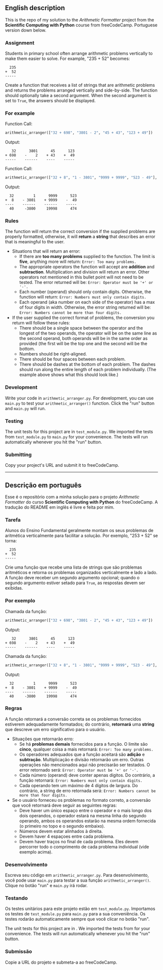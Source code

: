 ## English description

This is the repo of my solution to the *Arithmetic Formatter* project from the **Scientific Computing with Python** course from freeCodeCamp. Portuguese version down below.

### Assignment

Students in primary school often arrange arithmetic problems vertically to make them easier to solve. For example, "235 + 52" becomes:
```
  235
+  52
-----
```

Create a function that receives a list of strings that are arithmetic problems and returns the problems arranged vertically and side-by-side. The function should optionally take a second argument. When the second argument is set to `True`, the answers should be displayed.

### For example

Function Call:
```py
arithmetic_arranger(["32 + 698", "3801 - 2", "45 + 43", "123 + 49"])
```

Output:
```
   32      3801      45      123
+ 698    -    2    + 43    +  49
-----    ------    ----    -----
```

Function Call:
```py
arithmetic_arranger(["32 + 8", "1 - 3801", "9999 + 9999", "523 - 49"], True)
```

Output:
```
  32         1      9999      523
+  8    - 3801    + 9999    -  49
----    ------    ------    -----
  40     -3800     19998      474
```

### Rules

The function will return the correct conversion if the supplied problems are properly formatted, otherwise, it will **return** a **string** that describes an error that is meaningful to the user.  


* Situations that will return an error:
  * If there are **too many problems** supplied to the function. The limit is **five**, anything more will return:
    `Error: Too many problems.`
  * The appropriate operators the function will accept are **addition** and **subtraction**. Multiplication and division will return an error. Other operators not mentioned in this bullet point will not need to be tested. The error returned will be:
    `Error: Operator must be '+' or '-'.`
  * Each number (operand) should only contain digits. Otherwise, the function will return:
    `Error: Numbers must only contain digits.`
  * Each operand (aka number on each side of the operator) has a max of four digits in width. Otherwise, the error string returned will be:
    `Error: Numbers cannot be more than four digits.`
*  If the user supplied the correct format of problems, the conversion you return will follow these rules:
    * There should be a single space between the operator and the longest of the two operands, the operator will be on the same line as the second operand, both operands will be in the same order as provided (the first will be the top one and the second will be the bottom.
    * Numbers should be right-aligned.
    * There should be four spaces between each problem.
    * There should be dashes at the bottom of each problem. The dashes should run along the entire length of each problem individually. (The example above shows what this should look like.)

### Development

Write your code in `arithmetic_arranger.py`. For development, you can use `main.py` to test your `arithmetic_arranger()` function. Click the "run" button and `main.py` will run.

### Testing 

The unit tests for this project are in `test_module.py`. We imported the tests from `test_module.py` to `main.py` for your convenience. The tests will run automatically whenever you hit the "run" button.

### Submitting

Copy your project's URL and submit it to freeCodeCamp.

-------------------------------------------------------------------------------------------

## Descrição em português

Esse é o repositório com a minha solução para o projeto *Arithmetic Formatter* do curso **Scientific Computing with Python** do freeCodeCamp. A tradução do README em inglês é livre e feita por mim.

### Tarefa

Alunos do Ensino Fundamental geralmente montam os seus problemas de aritmética verticalmente para facilitar a solução. Por exemplo, "253 + 52" se torna:

```
  235
+  52
-----
```

Crie uma função que recebe uma lista de strings que são problemas aritméticos e retorna os problemas organizados verticalmente e lado a lado. A função deve receber um segundo argumento opcional; quando o segundo argumento estiver setado para `True`, as respostas devem ser exibidas.

### Por exemplo

Chamada da função:
```py
arithmetic_arranger(["32 + 698", "3801 - 2", "45 + 43", "123 + 49"])
```

Output:
```
   32      3801      45      123
+ 698    -    2    + 43    +  49
-----    ------    ----    -----
```

Chamada da função:
```py
arithmetic_arranger(["32 + 8", "1 - 3801", "9999 + 9999", "523 - 49"], True)
```

Output:
```
  32         1      9999      523
+  8    - 3801    + 9999    -  49
----    ------    ------    -----
  40     -3800     19998      474
```

### Regras

A função retornará a conversão correta se os problemas fornecidos estiverem adequadamente formatados; do contrário, **retornará** uma **string** que descreve um erro significativo para o usuário.


* Situações que retornarão erro:
  * Se há **problemas demais** fornecidos para a função. O limite são **cinco**, qualquer coisa a mais retornará:
    `Error: Too many problems.`
  * Os operadores adequados que a função aceitará são **adição** e **subtração**. Multiplicação e divisão retornarão um erro. Outras operações não mencionados aqui não precisarão ser testados. O error retornado será:
    `Error: Operator must be '+' or '-'.`
  * Cada número (operand) deve conter apenas dígitos. Do contrário, a função retornará:
    `Error: Numbers must only contain digits.`
  * Cada operando tem um máximo de 4 dígitos de largura. Do contrário, a string de erro retornada será:
    `Error: Numbers cannot be more than four digits.`
* Se o usuário forneceu os problemas no formato correto, a conversão que você retornará deve seguir as seguintes regras:
    * Deve haver um único espaço entre o operador e o mais longo dos dois operandos, o operador estará na mesma linha do segundo operando, ambos os operandos estarão na mesma ordem fornecida (o primeiro no topo e o segundo embaixo).
    * Números devem estar alinhados à direita.
    * Devem haver 4 espaçoes entre cada problema.
    * Devem haver traços no final de cada problema. Eles devem percorrer todo o comprimento de cada problema individual (vide exemplo acima).

### Desenvolvimento

Escreva seu código em `arithmetic_arranger.py`. Para desenvolvimento, você pode usar `main.py` para testar a sua função `arithmetic_arranger()`. Clique no botão "run" e `main.py` irá rodar.

### Testando

Os testes unitários para este projeto estão em `test_module.py`. Importamos os testes de `test_module.py` para `main.py` para a sua conveniência. Os testes rodarão automaticamente sempre que você clicar no botão "run".

The unit tests for this project are in . We imported the tests from  for your convenience. The tests will run automatically whenever you hit the "run" button.

### Submissão

Copie a URL do projeto e submeta-a ao freeCodeCamp.
